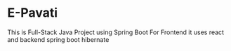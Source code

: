 # E-Pavati
This is Full-Stack Java Project using Spring Boot 
For Frontend it uses react and backend spring boot hibernate
